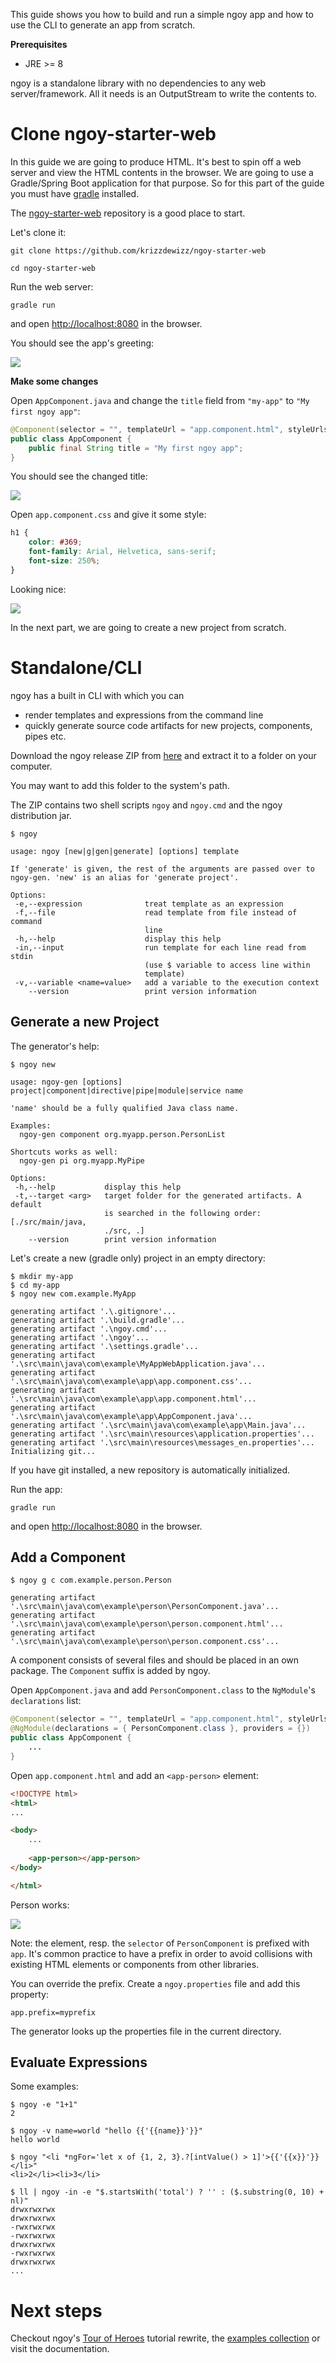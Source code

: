 This guide shows you how to build and run a simple ngoy app and how to use the CLI to generate an app from scratch.

**Prerequisites**
- JRE >= 8

ngoy is a standalone library with no dependencies to any web server/framework. 
All it needs is an OutputStream to write the contents to.

# Clone ngoy-starter-web

In this guide we are going to produce HTML. It's best to spin off a web server and view the HTML contents in the browser. 
We are going to use a Gradle/Spring Boot application for that purpose. So for this part of the guide you must have [gradle](https://gradle.org) installed.

The [ngoy-starter-web](https://github.com/krizzdewizz/ngoy-starter-web) repository is a good place to start.

Let's clone it:

```
git clone https://github.com/krizzdewizz/ngoy-starter-web

cd ngoy-starter-web
```

Run the web server:
```
gradle run
```

and open
[http://localhost:8080](http://localhost:8080) in the browser.

You should see the app's greeting:

![](images/ngoy-starter-web-a.png)

**Make some changes**

Open `AppComponent.java` and change the `title` field from `"my-app"` to `"My first ngoy app"`:

```java
@Component(selector = "", templateUrl = "app.component.html", styleUrls = { "app.component.css" })
public class AppComponent {
	public final String title = "My first ngoy app";
}
```

You should see the changed title:

![](images/ngoy-starter-web-b.png)


Open `app.component.css` and give it some style:

```css
h1 {
	color: #369;
	font-family: Arial, Helvetica, sans-serif;
	font-size: 250%;
}
```

Looking nice:

![](images/ngoy-starter-web-c.png)

In the next part, we are going to create a new project from scratch.

# Standalone/CLI

ngoy has a built in CLI with which you can
- render templates and expressions from the command line
- quickly generate source code artifacts for new projects, components, pipes etc. 

Download the ngoy release ZIP from [here](https://github.com/krizzdewizz/ngoy/releases) and extract it to a folder on your computer.

You may want to add this folder to the system's path.

The ZIP contains two shell scripts `ngoy` and `ngoy.cmd` and the ngoy distribution jar. 

```
$ ngoy

usage: ngoy [new|g|gen|generate] [options] template

If 'generate' is given, the rest of the arguments are passed over to
ngoy-gen. 'new' is an alias for 'generate project'.

Options:
 -e,--expression              treat template as an expression
 -f,--file                    read template from file instead of command
                              line
 -h,--help                    display this help
 -in,--input                  run template for each line read from stdin
                              (use $ variable to access line within
                              template)
 -v,--variable <name=value>   add a variable to the execution context
    --version                 print version information
```

## Generate a new Project

The generator's help:

```
$ ngoy new

usage: ngoy-gen [options] project|component|directive|pipe|module|service name

'name' should be a fully qualified Java class name.

Examples:
  ngoy-gen component org.myapp.person.PersonList

Shortcuts works as well:
  ngoy-gen pi org.myapp.MyPipe

Options:
 -h,--help           display this help
 -t,--target <arg>   target folder for the generated artifacts. A default
                     is searched in the following order: [./src/main/java,
                     ./src, .]
    --version        print version information
```

Let's create a new (gradle only) project in an empty directory:

```
$ mkdir my-app
$ cd my-app
$ ngoy new com.example.MyApp

generating artifact '.\.gitignore'...
generating artifact '.\build.gradle'...
generating artifact '.\ngoy.cmd'...
generating artifact '.\ngoy'...
generating artifact '.\settings.gradle'...
generating artifact '.\src\main\java\com\example\MyAppWebApplication.java'...
generating artifact '.\src\main\java\com\example\app\app.component.css'...
generating artifact '.\src\main\java\com\example\app\app.component.html'...
generating artifact '.\src\main\java\com\example\app\AppComponent.java'...
generating artifact '.\src\main\java\com\example\app\Main.java'...
generating artifact '.\src\main\resources\application.properties'...
generating artifact '.\src\main\resources\messages_en.properties'...
Initializing git...
```

If you have git installed, a new repository is automatically initialized.

Run the app:
```
gradle run
```

and open
[http://localhost:8080](http://localhost:8080) in the browser.

## Add a Component


```
$ ngoy g c com.example.person.Person

generating artifact '.\src\main\java\com\example\person\PersonComponent.java'...
generating artifact '.\src\main\java\com\example\person\person.component.html'...
generating artifact '.\src\main\java\com\example\person\person.component.css'...
```

A component consists of several files and should be placed in an own package. The `Component` suffix is added by ngoy. 

Open `AppComponent.java` and add `PersonComponent.class` to the `NgModule`'s `declarations` list:

```java
@Component(selector = "", templateUrl = "app.component.html", styleUrls = { "app.component.css" })
@NgModule(declarations = { PersonComponent.class }, providers = {})
public class AppComponent {
	...
}

```

Open `app.component.html` and add an `<app-person>` element:

```html
<!DOCTYPE html>
<html>
...

<body>
	...
		
	<app-person></app-person>
</body>

</html>
```

Person works:

![](images/my-app-a.png)

Note: the element, resp. the `selector` of `PersonComponent` is prefixed with `app`. It's common practice to have a prefix in order to 
avoid collisions with existing HTML elements or components from other libraries.

You can override the prefix. Create a `ngoy.properties` file and add this property:

```
app.prefix=myprefix
```

The generator looks up the properties file in the current directory.

## Evaluate Expressions

Some examples:
```
$ ngoy -e "1+1"
2

$ ngoy -v name=world "hello {{'{{name}}'}}"
hello world

$ ngoy "<li *ngFor='let x of {1, 2, 3}.?[intValue() > 1]'>{{'{{x}}'}}</li>"
<li>2</li><li>3</li>

$ ll | ngoy -in -e "$.startsWith('total') ? '' : ($.substring(0, 10) + nl)"
drwxrwxrwx
drwxrwxrwx
-rwxrwxrwx
-rwxrwxrwx
drwxrwxrwx
-rwxrwxrwx
drwxrwxrwx
...
```

# Next steps

Checkout ngoy's [Tour of Heroes](https://github.com/krizzdewizz/ngoy-tour-of-heroes) tutorial rewrite,
 the [examples collection](https://github.com/krizzdewizz/ngoy-examples) or visit the <a routerLink="doc">documentation</a>.
